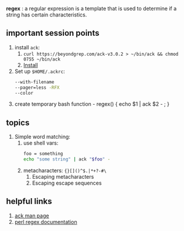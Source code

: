 **regex** : a regular expression is a template that is used to determine if a string has certain characteristics.

## important session points
1. install `ack`:
	1. `curl https://beyondgrep.com/ack-v3.0.2 > ~/bin/ack && chmod 0755 ~/bin/ack`
	2. [Install](https://beyondgrep.com/install/)
1. Set up `$HOME/.ackrc`:
	```bash
	--with-filename
	--pager=less -RFX
	--color
	```
1. create temporary bash function - regex() { echo $1 | ack $2 - ; }

## topics
1. Simple word matching:
	1. use shell vars:
		```bash
		foo = something
		echo "some string" | ack "$foo" -
		```
	1. metacharacters: `{}[]()^$.|*+?-#\`
		1. Escaping metacharacters
		1. Escaping escape sequences


## helpful links
1. [ack man page](https://beyondgrep.com/documentation/ack-v3.0.2-man.html)
2. [perl regex documentation](https://perldoc.perl.org/perlretut.html)
